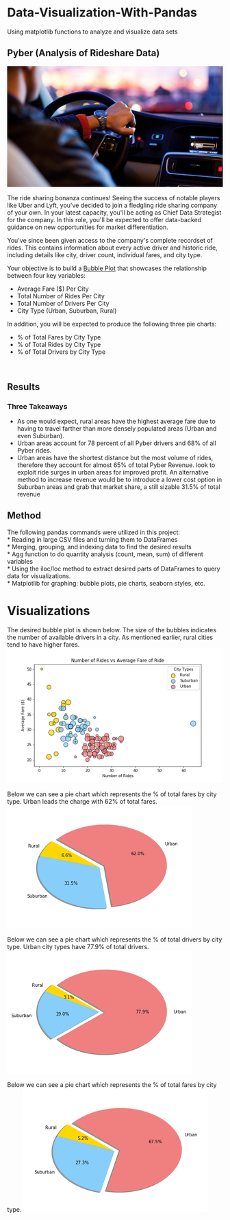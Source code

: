 # Data-Visualization-With-Pandas
Using matplotlib functions to analyze and visualize data sets
<br>
## Pyber (Analysis of Rideshare Data)

![Ride](Images/Ride.png)

The ride sharing bonanza continues! Seeing the success of notable players like Uber and Lyft, you've decided to join a fledgling ride sharing company of your own. In your latest capacity, you'll be acting as Chief Data Strategist for the company. In this role, you'll be expected to offer data-backed guidance on new opportunities for market differentiation.

You've since been given access to the company's complete recordset of rides. This contains information about every active driver and historic ride, including details like city, driver count, individual fares, and city type.

Your objective is to build a [Bubble Plot](https://en.wikipedia.org/wiki/Bubble_chart) that showcases the relationship between four key variables:

* Average Fare ($) Per City
* Total Number of Rides Per City
* Total Number of Drivers Per City
* City Type (Urban, Suburban, Rural)

In addition, you will be expected to produce the following three pie charts:

* % of Total Fares by City Type
* % of Total Rides by City Type
* % of Total Drivers by City Type

<br>

## Results 
### Three Takeaways
 * As one would expect, rural areas have the highest average fare due to having to travel farther than more densely populated areas (Urban and    even Suburban).
*  Urban areas account for 78 percent of all Pyber drivers and 68% of all Pyber rides.
*  Urban areas have the shortest distance but the most volume of rides, therefore they account for almost 65% of total Pyber Revenue. look    to exploit ride surges in urban areas for improved profit. An alternative method to increase revenue would be to introduce a lower cost    option in Suburban areas and grab that market share, a still sizable 31.5% of total revenue

## Method
The following pandas commands were utilized in this project: <br>
    * Reading in large CSV files and turning them to DataFrames <br>
    * Merging, grouping, and indexing data to find the desired results <br>
    * Agg function to do quantity analysis (count, mean, sum) of different variables <br>
    * Using the iloc/loc method to extract desired parts of DataFrames to query data for visualizations. <br>
    * Matplotlib for graphing: bubble plots, pie charts, seaborn styles, etc. <br>

# Visualizations

The desired bubble plot is shown below. The size of the bubbles indicates the number of available drivers in a city. As mentioned earlier, rural cities tend to have higher fares.
![bubbleplot](Pyber/results/bubble.png)

Below we can see a pie chart which represents the % of total fares by city type. Urban leads the charge with 62% of total fares.
![totalfares](Pyber/results/totalfares.png)

Below we can see a pie chart which represents the % of total drivers by city type. Urban city types have 77.9% of total drivers. 
![totaldrivers](Pyber/results/totaldrivers.png)

Below we can see a pie chart which represents the % of total fares by city type.
![totalrides](Pyber/results/totalrides.png)

